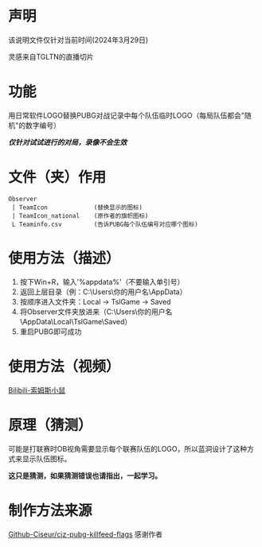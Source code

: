 # 声明

该说明文件仅针对当前时间(2024年3月29日)

灵感来自TGLTN的直播切片

# 功能

用日常软件LOGO替换PUBG对战记录中每个队伍临时LOGO（每局队伍都会"随机"的数字编号）

***仅针对试试进行的对局，录像不会生效***

# 文件（夹）作用

```
Observer
 | TeamIcon             (替换显示的图标)
 | TeamIcon_national    (原作者的旗帜图标)
 L Teaminfo.csv         (告诉PUBG每个队伍编号对应哪个图标)
```

# 使用方法（描述）

1. 按下Win+R，输入'%appdata%'（不要输入单引号）
2. 返回上层目录（例：C:\Users\你的用户名\AppData）
3. 按顺序进入文件夹：Local -> TslGame -> Saved
4. 将Observer文件夹放进来（C:\Users\你的用户名\AppData\Local\TslGame\Saved）
5. 重启PUBG即可成功

# 使用方法（视频）

[Bilibili-索姆斯小鼠](https://www.bilibili.com/video/BV1fz421Z7zj/)

# 原理（猜测）

可能是打联赛时OB视角需要显示每个联赛队伍的LOGO，所以蓝洞设计了这种方式来显示队伍图标。

**这只是猜测，如果猜测错误也请指出，一起学习。**

# 制作方法来源

[Github-Ciseur/ciz-pubg-killfeed-flags](https://github.com/Ciseur/ciz-pubg-killfeed-flags) 感谢作者
